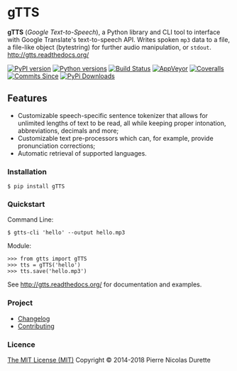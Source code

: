# gTTS

**gTTS** (*Google Text-to-Speech*), a Python library and CLI tool to interface with Google Translate's text-to-speech API. 
Writes spoken `mp3` data to a file, a file-like object (bytestring) for further audio
manipulation, or `stdout`. <http://gtts.readthedocs.org/>

[![PyPI version](https://img.shields.io/pypi/v/gTTS.svg)](https://pypi.org/project/gTTS/)
[![Python versions](https://img.shields.io/pypi/pyversions/gTTS.svg)](https://pypi.org/project/gTTS/)
[![Build Status](https://travis-ci.org/pndurette/gTTS.svg?branch=master)](https://travis-ci.org/pndurette/gTTS)
[![AppVeyor](https://ci.appveyor.com/api/projects/status/eiuxodugo78kemff/branch/master?svg=true)](https://ci.appveyor.com/project/pndurette/gtts)
[![Coveralls](https://coveralls.io/repos/github/pndurette/gTTS/badge.svg?branch=master)](https://coveralls.io/github/pndurette/gTTS?branch=master)
[![Commits Since](https://img.shields.io/github/commits-since/pndurette/gTTS/latest.svg)](https://github.com/pndurette/gTTS/commits/)
[![PyPi Downloads](http://pepy.tech/badge/gtts)](http://pepy.tech/project/gtts)

## Features

-   Customizable speech-specific sentence tokenizer that allows for unlimited lengths of text to be read, all while keeping proper intonation, abbreviations, decimals and more;
-   Customizable text pre-processors which can, for example, provide pronunciation corrections;
-   Automatic retrieval of supported languages.

### Installation

    $ pip install gTTS

### Quickstart

Command Line:

    $ gtts-cli 'hello' --output hello.mp3

Module:

    >>> from gtts import gTTS
    >>> tts = gTTS('hello')
    >>> tts.save('hello.mp3')

See <http://gtts.readthedocs.org/> for documentation and examples.

### Project

-   [Changelog](CHANGELOG.rst)
-   [Contributing](CONTRIBUTING.rst)

### Licence

[The MIT License (MIT)](LICENSE) Copyright © 2014-2018 Pierre Nicolas Durette
